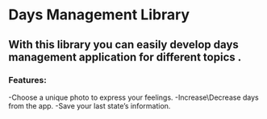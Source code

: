 
# Days Management Library 

## With this library you can easily develop days management application for different topics .

### Features: 

-Choose a unique photo to express your feelings.
-Increase\Decrease days from the app.
-Save your last state’s information.
